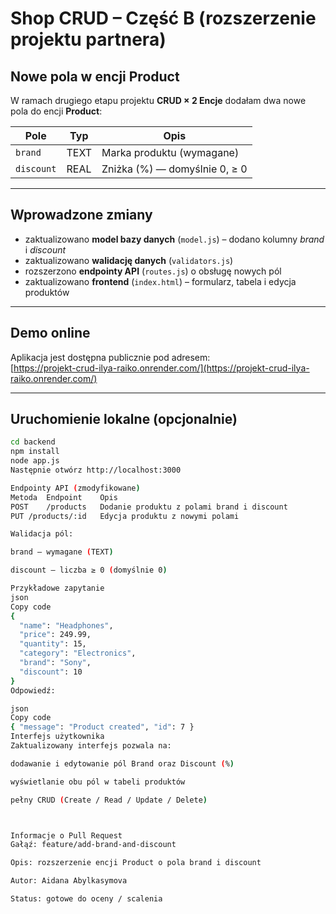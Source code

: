 #  Shop CRUD – Część B (rozszerzenie projektu partnera)

## Nowe pola w encji Product
W ramach drugiego etapu projektu **CRUD × 2 Encje** dodałam dwa nowe pola do encji **Product**:

| Pole       | Typ   | Opis                                      |
|-------------|--------|-------------------------------------------|
| `brand`     | TEXT  | Marka produktu (wymagane)                 |
| `discount`  | REAL  | Zniżka (%) — domyślnie 0, ≥ 0              |

---

## Wprowadzone zmiany
- zaktualizowano **model bazy danych** (`model.js`) – dodano kolumny *brand* i *discount*  
- zaktualizowano **walidację danych** (`validators.js`)  
- rozszerzono **endpointy API** (`routes.js`) o obsługę nowych pól  
- zaktualizowano **frontend** (`index.html`) – formularz, tabela i edycja produktów  

---

## Demo online
Aplikacja jest dostępna publicznie pod adresem:  
 [https://projekt-crud-ilya-raiko.onrender.com/](https://projekt-crud-ilya-raiko.onrender.com/)

---

## Uruchomienie lokalne (opcjonalnie)
```bash
cd backend
npm install
node app.js
Następnie otwórz http://localhost:3000

Endpointy API (zmodyfikowane)
Metoda	Endpoint	Opis
POST	/products	Dodanie produktu z polami brand i discount
PUT	/products/:id	Edycja produktu z nowymi polami

Walidacja pól:

brand – wymagane (TEXT)

discount – liczba ≥ 0 (domyślnie 0)

Przykładowe zapytanie
json
Copy code
{
  "name": "Headphones",
  "price": 249.99,
  "quantity": 15,
  "category": "Electronics",
  "brand": "Sony",
  "discount": 10
}
Odpowiedź:

json
Copy code
{ "message": "Product created", "id": 7 }
Interfejs użytkownika
Zaktualizowany interfejs pozwala na:

dodawanie i edytowanie pól Brand oraz Discount (%)

wyświetlanie obu pól w tabeli produktów

pełny CRUD (Create / Read / Update / Delete)



Informacje o Pull Request
Gałąź: feature/add-brand-and-discount

Opis: rozszerzenie encji Product o pola brand i discount

Autor: Aidana Abylkasymova

Status: gotowe do oceny / scalenia